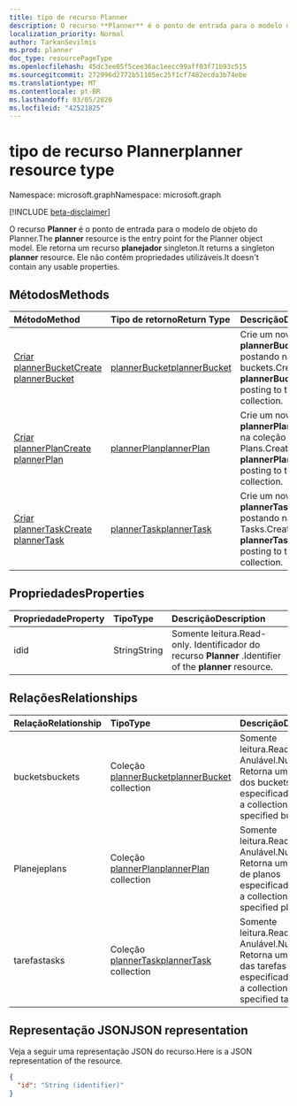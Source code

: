 ```yaml
---
title: tipo de recurso Planner
description: O recurso **Planner** é o ponto de entrada para o modelo de objeto do Planner. Ele retorna um recurso **planejador** singleton.  Ele não contém propriedades utilizáveis.
localization_priority: Normal
author: TarkanSevilmis
ms.prod: planner
doc_type: resourcePageType
ms.openlocfilehash: 45dc3ee05f5cee36ac1eecc99aff03f71b93c515
ms.sourcegitcommit: 272996d2772b51105ec25f1cf7482ecda3b74ebe
ms.translationtype: MT
ms.contentlocale: pt-BR
ms.lasthandoff: 03/05/2020
ms.locfileid: "42521825"
---
```

# <a name="planner-resource-type"></a><span data-ttu-id="36459-105">tipo de recurso Planner</span><span class="sxs-lookup"><span data-stu-id="36459-105">planner resource type</span></span>

<span data-ttu-id="36459-106">Namespace: microsoft.graph</span><span class="sxs-lookup"><span data-stu-id="36459-106">Namespace: microsoft.graph</span></span>

[!INCLUDE [beta-disclaimer](../../includes/beta-disclaimer.md)]

<span data-ttu-id="36459-107">O recurso **Planner** é o ponto de entrada para o modelo de objeto do Planner.</span><span class="sxs-lookup"><span data-stu-id="36459-107">The **planner** resource is the entry point for the Planner object model.</span></span> <span data-ttu-id="36459-108">Ele retorna um recurso **planejador** singleton.</span><span class="sxs-lookup"><span data-stu-id="36459-108">It returns a singleton **planner** resource.</span></span>  <span data-ttu-id="36459-109">Ele não contém propriedades utilizáveis.</span><span class="sxs-lookup"><span data-stu-id="36459-109">It doesn't contain any usable properties.</span></span>


## <a name="methods"></a><span data-ttu-id="36459-110">Métodos</span><span class="sxs-lookup"><span data-stu-id="36459-110">Methods</span></span>

| <span data-ttu-id="36459-111">Método</span><span class="sxs-lookup"><span data-stu-id="36459-111">Method</span></span>           | <span data-ttu-id="36459-112">Tipo de retorno</span><span class="sxs-lookup"><span data-stu-id="36459-112">Return Type</span></span>    |<span data-ttu-id="36459-113">Descrição</span><span class="sxs-lookup"><span data-stu-id="36459-113">Description</span></span>|
|:---------------|:--------|:----------|
|[<span data-ttu-id="36459-114">Criar plannerBucket</span><span class="sxs-lookup"><span data-stu-id="36459-114">Create plannerBucket</span></span>](../api/planner-post-buckets.md) |[<span data-ttu-id="36459-115">plannerBucket</span><span class="sxs-lookup"><span data-stu-id="36459-115">plannerBucket</span></span>](plannerbucket.md)| <span data-ttu-id="36459-116">Crie um novo **plannerBucket** postando na coleção buckets.</span><span class="sxs-lookup"><span data-stu-id="36459-116">Create a new **plannerBucket** by posting to the buckets collection.</span></span>|
|[<span data-ttu-id="36459-117">Criar plannerPlan</span><span class="sxs-lookup"><span data-stu-id="36459-117">Create plannerPlan</span></span>](../api/planner-post-plans.md) |[<span data-ttu-id="36459-118">plannerPlan</span><span class="sxs-lookup"><span data-stu-id="36459-118">plannerPlan</span></span>](plannerplan.md)| <span data-ttu-id="36459-119">Crie um novo **plannerPlan** postando na coleção Plans.</span><span class="sxs-lookup"><span data-stu-id="36459-119">Create a new **plannerPlan** by posting to the plans collection.</span></span>|
|[<span data-ttu-id="36459-120">Criar plannerTask</span><span class="sxs-lookup"><span data-stu-id="36459-120">Create plannerTask</span></span>](../api/planner-post-tasks.md) |[<span data-ttu-id="36459-121">plannerTask</span><span class="sxs-lookup"><span data-stu-id="36459-121">plannerTask</span></span>](plannertask.md)| <span data-ttu-id="36459-122">Crie um novo **plannerTask** postando na coleção Tasks.</span><span class="sxs-lookup"><span data-stu-id="36459-122">Create a new **plannerTask** by posting to the tasks collection.</span></span>|

## <a name="properties"></a><span data-ttu-id="36459-123">Propriedades</span><span class="sxs-lookup"><span data-stu-id="36459-123">Properties</span></span>
| <span data-ttu-id="36459-124">Propriedade</span><span class="sxs-lookup"><span data-stu-id="36459-124">Property</span></span>     | <span data-ttu-id="36459-125">Tipo</span><span class="sxs-lookup"><span data-stu-id="36459-125">Type</span></span>   |<span data-ttu-id="36459-126">Descrição</span><span class="sxs-lookup"><span data-stu-id="36459-126">Description</span></span>|
|:---------------|:--------|:----------|
|<span data-ttu-id="36459-127">id</span><span class="sxs-lookup"><span data-stu-id="36459-127">id</span></span>|<span data-ttu-id="36459-128">String</span><span class="sxs-lookup"><span data-stu-id="36459-128">String</span></span>| <span data-ttu-id="36459-129">Somente leitura.</span><span class="sxs-lookup"><span data-stu-id="36459-129">Read-only.</span></span> <span data-ttu-id="36459-130">Identificador do recurso **Planner** .</span><span class="sxs-lookup"><span data-stu-id="36459-130">Identifier of the **planner** resource.</span></span>|

## <a name="relationships"></a><span data-ttu-id="36459-131">Relações</span><span class="sxs-lookup"><span data-stu-id="36459-131">Relationships</span></span>
| <span data-ttu-id="36459-132">Relação</span><span class="sxs-lookup"><span data-stu-id="36459-132">Relationship</span></span> | <span data-ttu-id="36459-133">Tipo</span><span class="sxs-lookup"><span data-stu-id="36459-133">Type</span></span>   |<span data-ttu-id="36459-134">Descrição</span><span class="sxs-lookup"><span data-stu-id="36459-134">Description</span></span>|
|:---------------|:--------|:----------|
|<span data-ttu-id="36459-135">buckets</span><span class="sxs-lookup"><span data-stu-id="36459-135">buckets</span></span>|<span data-ttu-id="36459-136">Coleção [plannerBucket](plannerbucket.md)</span><span class="sxs-lookup"><span data-stu-id="36459-136">[plannerBucket](plannerbucket.md) collection</span></span>| <span data-ttu-id="36459-137">Somente leitura.</span><span class="sxs-lookup"><span data-stu-id="36459-137">Read-only.</span></span> <span data-ttu-id="36459-138">Anulável.</span><span class="sxs-lookup"><span data-stu-id="36459-138">Nullable.</span></span> <span data-ttu-id="36459-139">Retorna uma coleção dos buckets especificados</span><span class="sxs-lookup"><span data-stu-id="36459-139">Returns a collection of the specified buckets</span></span>|
|<span data-ttu-id="36459-140">Planeje</span><span class="sxs-lookup"><span data-stu-id="36459-140">plans</span></span>|<span data-ttu-id="36459-141">Coleção [plannerPlan](plannerplan.md)</span><span class="sxs-lookup"><span data-stu-id="36459-141">[plannerPlan](plannerplan.md) collection</span></span>| <span data-ttu-id="36459-142">Somente leitura.</span><span class="sxs-lookup"><span data-stu-id="36459-142">Read-only.</span></span> <span data-ttu-id="36459-143">Anulável.</span><span class="sxs-lookup"><span data-stu-id="36459-143">Nullable.</span></span> <span data-ttu-id="36459-144">Retorna uma coleção de planos especificados</span><span class="sxs-lookup"><span data-stu-id="36459-144">Returns a collection of the specified plans</span></span>|
|<span data-ttu-id="36459-145">tarefas</span><span class="sxs-lookup"><span data-stu-id="36459-145">tasks</span></span>|<span data-ttu-id="36459-146">Coleção [plannerTask](plannertask.md)</span><span class="sxs-lookup"><span data-stu-id="36459-146">[plannerTask](plannertask.md) collection</span></span>| <span data-ttu-id="36459-147">Somente leitura.</span><span class="sxs-lookup"><span data-stu-id="36459-147">Read-only.</span></span> <span data-ttu-id="36459-148">Anulável.</span><span class="sxs-lookup"><span data-stu-id="36459-148">Nullable.</span></span> <span data-ttu-id="36459-149">Retorna uma coleção das tarefas especificadas</span><span class="sxs-lookup"><span data-stu-id="36459-149">Returns a collection of the specified tasks</span></span>|

## <a name="json-representation"></a><span data-ttu-id="36459-150">Representação JSON</span><span class="sxs-lookup"><span data-stu-id="36459-150">JSON representation</span></span>
<span data-ttu-id="36459-151">Veja a seguir uma representação JSON do recurso.</span><span class="sxs-lookup"><span data-stu-id="36459-151">Here is a JSON representation of the resource.</span></span>

<!-- {
  "blockType": "resource",
  "optionalProperties": [

  ],
  "keyProperty": "id",
  "baseType":"microsoft.graph.entity",  
  "@odata.type": "microsoft.graph.planner"
}-->

```json
{
  "id": "String (identifier)"
}

```

<!-- uuid: 8fcb5dbc-d5aa-4681-8e31-b001d5168d79
2015-10-25 14:57:30 UTC -->
<!--
{
  "type": "#page.annotation",
  "description": "planner resource",
  "keywords": "",
  "section": "documentation",
  "tocPath": "",
  "suppressions": []
}
-->
